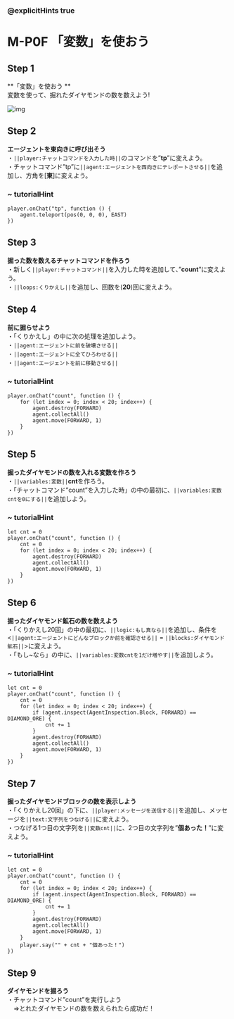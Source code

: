 ### @explicitHints true

# M-P0F 「変数」を使おう 

## Step 1		 	
**「変数」を使おう **  
変数を使って、掘れたダイヤモンドの数を数えよう!

![img](https://teck89.xsrv.jp/MEE_tutorial/img/M-P0F.png)



## Step 2		 	
**エージェントを東向きに呼び出そう**  
・``||player:チャットコマンドを入力した時||``のコマンドを”**tp**”に変えよう。  
・チャットコマンド”tp”に``||agent:エージェントを西向きにテレポートさせる||``を追加し、方角を[**東**]に変えよう。

### ~ tutorialHint
```blocks
player.onChat("tp", function () {
    agent.teleport(pos(0, 0, 0), EAST)
})
```

## Step 3		 	
**掘った数を数えるチャットコマンドを作ろう**  
・新しく``||player:チャットコマンド||``を入力した時を追加して、”**count**”に変えよう。  
・``||loops:くりかえし||``を追加し、回数を(**20**)回に変えよう。 

## Step 4		 	
**前に掘らせよう**  
・「くりかえし」の中に次の処理を追加しよう。  
・``||agent:エージェントに前を破壊させる||``  
・``||agent:エージェントに全てひろわせる||``  
・``||agent:エージェントを前に移動させる||`` 

### ~ tutorialHint

```blocks
player.onChat("count", function () {
    for (let index = 0; index < 20; index++) {
        agent.destroy(FORWARD)
        agent.collectAll()
        agent.move(FORWARD, 1)
    }
})
```

## Step 5		 	
**掘ったダイヤモンドの数を入れる変数を作ろう**  
・``||variables:変数||``**cnt**を作ろう。  
・「チャットコマンド”count”を入力した時」の中の最初に、``||variables:変数cntを0にする||``を追加しよう。 

### ~ tutorialHint

```blocks
let cnt = 0
player.onChat("count", function () {
    cnt = 0
    for (let index = 0; index < 20; index++) {
        agent.destroy(FORWARD)
        agent.collectAll()
        agent.move(FORWARD, 1)
    }
})
```

## Step 6		 	
**掘ったダイヤモンド鉱石の数を数えよう**  
・「くりかえし20回」の中の最初に、``||logic:もし真なら||``を追加し、条件を<``||agent:エージェントにどんなブロックか前を確認させる||`` = ``||blocks:ダイヤモンド鉱石||``>に変えよう。  
・「もし~なら」の中に、``||variables:変数cntを1だけ増やす||``を追加しよう。

### ~ tutorialHint

```blocks
let cnt = 0
player.onChat("count", function () {
    cnt = 0
    for (let index = 0; index < 20; index++) {
        if (agent.inspect(AgentInspection.Block, FORWARD) == DIAMOND_ORE) {
            cnt += 1
        }
        agent.destroy(FORWARD)
        agent.collectAll()
        agent.move(FORWARD, 1)
    }
})
```

## Step 7		 	
**掘ったダイヤモンドブロックの数を表示しよう**  
・「くりかえし20回」の下に、``||player:メッセージを送信する||``を追加し、メッセージを``||text:文字列をつなげる||``に変えよう。  
・つなげる1つ目の文字列を``||変数cnt||``に、2つ目の文字列を”**個あった！**”に変えよう。

### ~ tutorialHint
```blocks
let cnt = 0
player.onChat("count", function () {
    cnt = 0
    for (let index = 0; index < 20; index++) {
        if (agent.inspect(AgentInspection.Block, FORWARD) == DIAMOND_ORE) {
            cnt += 1
        }
        agent.destroy(FORWARD)
        agent.collectAll()
        agent.move(FORWARD, 1)
    }
    player.say("" + cnt + "個あった！")
})
```


## Step 9		 	
**ダイヤモンドを掘ろう**  
・チャットコマンド”count”を実行しよう  
　⇒とれたダイヤモンドの数を数えられたら成功だ！

